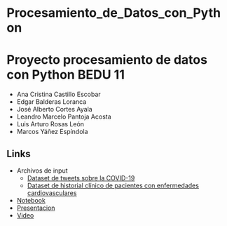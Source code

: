 # Procesamiento_de_Datos_con_Python

# Proyecto procesamiento de datos con Python BEDU 11
- Ana Cristina Castillo Escobar
- Edgar Balderas Loranca
- José Alberto Cortes Ayala
- Leandro Marcelo Pantoja Acosta
- Luis Arturo Rosas León
- Marcos Yáñez Espíndola
## Links
- Archivos de input
    - [Dataset de tweets sobre la COVID-19](https://github.com/EdgarBL3/Procesamiento_de_Datos_con_Python/blob/main/Corona_NLP_test(1).csv)
    - [Dataset de historial clínico de pacientes con enfermedades cardiovasculares](https://github.com/EdgarBL3/Procesamiento_de_Datos_con_Python/blob/main/heart_failure_clinical_records_dataset.csv)
- [Notebook](https://github.com/EdgarBL3/Procesamiento_de_Datos_con_Python/blob/main/Proyecto_Python_Fase3_Equipo11.ipynb)
- [Presentacion](https://docs.google.com/presentation/d/1YB7PH6tyK1OaaAFEn6KsbmWpPxwUidhMZSAhOLAwOGM/edit?usp=sharing)
- [Video]()
